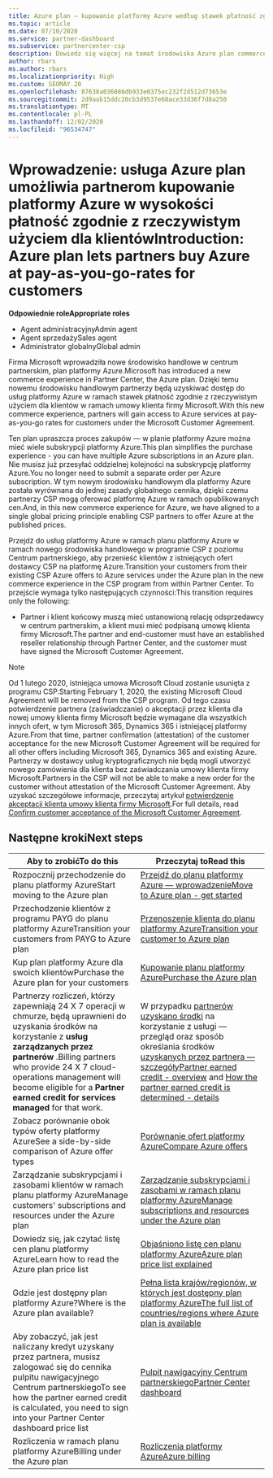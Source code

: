 ```yaml
---
title: Azure plan — kupowanie platformy Azure według stawek płatność zgodnie z rzeczywistym użyciem
ms.topic: article
ms.date: 07/10/2020
ms.service: partner-dashboard
ms.subservice: partnercenter-csp
description: Dowiedz się więcej na temat środowiska Azure plan commerce, aby kupić usługi platformy Azure według stawek płatność zgodnie z rzeczywistym użyciem dla klientów. Poznaj również nowe wymagania dotyczące zabezpieczeń.
author: rbars
ms.author: rbars
ms.localizationpriority: High
ms.custom: SEOMAY.20
ms.openlocfilehash: 87638a036086db933e0375ec232f2d512d73653e
ms.sourcegitcommit: 2d9aab15ddc20cb3d9537e68ace33d36f7d8a250
ms.translationtype: MT
ms.contentlocale: pl-PL
ms.lasthandoff: 12/02/2020
ms.locfileid: "96534747"
---
```

# <a name="introduction-azure-plan-lets-partners-buy-azure-at-pay-as-you-go-rates-for-customers"></a><span data-ttu-id="b4043-104">Wprowadzenie: usługa Azure plan umożliwia partnerom kupowanie platformy Azure w wysokości płatność zgodnie z rzeczywistym użyciem dla klientów</span><span class="sxs-lookup"><span data-stu-id="b4043-104">Introduction: Azure plan lets partners buy Azure at pay-as-you-go-rates for customers</span></span>

<span data-ttu-id="b4043-105">**Odpowiednie role**</span><span class="sxs-lookup"><span data-stu-id="b4043-105">**Appropriate roles**</span></span>

- <span data-ttu-id="b4043-106">Agent administracyjny</span><span class="sxs-lookup"><span data-stu-id="b4043-106">Admin agent</span></span>
- <span data-ttu-id="b4043-107">Agent sprzedaży</span><span class="sxs-lookup"><span data-stu-id="b4043-107">Sales agent</span></span>
- <span data-ttu-id="b4043-108">Administrator globalny</span><span class="sxs-lookup"><span data-stu-id="b4043-108">Global admin</span></span>

<span data-ttu-id="b4043-109">Firma Microsoft wprowadziła nowe środowisko handlowe w centrum partnerskim, plan platformy Azure.</span><span class="sxs-lookup"><span data-stu-id="b4043-109">Microsoft has introduced a new commerce experience in Partner Center, the Azure plan.</span></span>  <span data-ttu-id="b4043-110">Dzięki temu nowemu środowisku handlowym partnerzy będą uzyskiwać dostęp do usług platformy Azure w ramach stawek płatność zgodnie z rzeczywistym użyciem dla klientów w ramach umowy klienta firmy Microsoft.</span><span class="sxs-lookup"><span data-stu-id="b4043-110">With this new commerce experience, partners will gain access to Azure services at pay-as-you-go rates for customers under the Microsoft Customer Agreement.</span></span>

<span data-ttu-id="b4043-111">Ten plan upraszcza proces zakupów — w planie platformy Azure można mieć wiele subskrypcji platformy Azure.</span><span class="sxs-lookup"><span data-stu-id="b4043-111">This plan simplifies the purchase experience - you can have multiple Azure subscriptions in an Azure plan.</span></span> <span data-ttu-id="b4043-112">Nie musisz już przesyłać oddzielnej kolejności na subskrypcję platformy Azure.</span><span class="sxs-lookup"><span data-stu-id="b4043-112">You no longer need to submit a separate order per Azure subscription.</span></span> <span data-ttu-id="b4043-113">W tym nowym środowisku handlowym dla platformy Azure została wyrównana do jednej zasady globalnego cennika, dzięki czemu partnerzy CSP mogą oferować platformę Azure w ramach opublikowanych cen.</span><span class="sxs-lookup"><span data-stu-id="b4043-113">And, in this new commerce experience for Azure, we have aligned to a single global pricing principle enabling CSP partners to offer Azure at the published prices.</span></span>

<span data-ttu-id="b4043-114">Przejdź do usług platformy Azure w ramach planu platformy Azure w ramach nowego środowiska handlowego w programie CSP z poziomu Centrum partnerskiego, aby przenieść klientów z istniejących ofert dostawcy CSP na platformę Azure.</span><span class="sxs-lookup"><span data-stu-id="b4043-114">Transition your customers from their existing CSP Azure offers to Azure services under the Azure plan in the new commerce experience in the CSP program from within Partner Center.</span></span> <span data-ttu-id="b4043-115">To przejście wymaga tylko następujących czynności:</span><span class="sxs-lookup"><span data-stu-id="b4043-115">This transition requires only the following:</span></span>

- <span data-ttu-id="b4043-116">Partner i klient końcowy muszą mieć ustanowioną relację odsprzedawcy w centrum partnerskim, a klient musi mieć podpisaną umowę klienta firmy Microsoft.</span><span class="sxs-lookup"><span data-stu-id="b4043-116">The partner and end-customer must have an established reseller relationship through Partner Center, and the customer must have signed the Microsoft Customer Agreement.</span></span>

>[!Note]
><span data-ttu-id="b4043-117">Od 1 lutego 2020, istniejąca umowa Microsoft Cloud zostanie usunięta z programu CSP.</span><span class="sxs-lookup"><span data-stu-id="b4043-117">Starting February 1, 2020, the existing Microsoft Cloud Agreement will be removed from the CSP program.</span></span> <span data-ttu-id="b4043-118">Od tego czasu potwierdzenie partnera (zaświadczanie) o akceptacji przez klienta dla nowej umowy klienta firmy Microsoft będzie wymagane dla wszystkich innych ofert, w tym Microsoft 365, Dynamics 365 i istniejącej platformy Azure.</span><span class="sxs-lookup"><span data-stu-id="b4043-118">From that time, partner confirmation (attestation) of the customer acceptance for the new Microsoft Customer Agreement will be required for all other offers including Microsoft 365, Dynamics 365 and existing Azure.</span></span> <span data-ttu-id="b4043-119">Partnerzy w dostawcy usług kryptograficznych nie będą mogli utworzyć nowego zamówienia dla klienta bez zaświadczania umowy klienta firmy Microsoft.</span><span class="sxs-lookup"><span data-stu-id="b4043-119">Partners in the CSP will not be able to make a new order for the customer without attestation of the Microsoft Customer Agreement.</span></span> <span data-ttu-id="b4043-120">Aby uzyskać szczegółowe informacje, przeczytaj artykuł [potwierdzenie akceptacji klienta umowy klienta firmy Microsoft](confirm-customer-agreement.md).</span><span class="sxs-lookup"><span data-stu-id="b4043-120">For full details, read [Confirm customer acceptance of the Microsoft Customer Agreement](confirm-customer-agreement.md).</span></span>


## <a name="next-steps"></a><span data-ttu-id="b4043-121">Następne kroki</span><span class="sxs-lookup"><span data-stu-id="b4043-121">Next steps</span></span>

|<span data-ttu-id="b4043-122">**Aby to zrobić**</span><span class="sxs-lookup"><span data-stu-id="b4043-122">**To do this**</span></span>   |<span data-ttu-id="b4043-123">**Przeczytaj to**</span><span class="sxs-lookup"><span data-stu-id="b4043-123">**Read this**</span></span>   |
|------------------|---------------------|
|<span data-ttu-id="b4043-124">Rozpocznij przechodzenie do planu platformy Azure</span><span class="sxs-lookup"><span data-stu-id="b4043-124">Start moving to the Azure plan</span></span>|[<span data-ttu-id="b4043-125">Przejdź do planu platformy Azure — wprowadzenie</span><span class="sxs-lookup"><span data-stu-id="b4043-125">Move to Azure plan - get started</span></span>](azure-plan-get-started.md)
|<span data-ttu-id="b4043-126">Przechodzenie klientów z programu PAYG do planu platformy Azure</span><span class="sxs-lookup"><span data-stu-id="b4043-126">Transition your customers from PAYG to Azure plan</span></span>|[<span data-ttu-id="b4043-127">Przenoszenie klienta do planu platformy Azure</span><span class="sxs-lookup"><span data-stu-id="b4043-127">Transition your customer to Azure plan</span></span>](azure-plan-transition.md)|
|<span data-ttu-id="b4043-128">Kup plan platformy Azure dla swoich klientów</span><span class="sxs-lookup"><span data-stu-id="b4043-128">Purchase the Azure plan for your customers</span></span>|[<span data-ttu-id="b4043-129">Kupowanie planu platformy Azure</span><span class="sxs-lookup"><span data-stu-id="b4043-129">Purchase the Azure plan</span></span>](purchase-azure-plan.md)|
|<span data-ttu-id="b4043-130">Partnerzy rozliczeń, którzy zapewniają 24 X 7 operacji w chmurze, będą uprawnieni do uzyskania środków na korzystanie z **usług zarządzanych przez partnerów** .</span><span class="sxs-lookup"><span data-stu-id="b4043-130">Billing partners who provide 24 X 7 cloud-operations management will become eligible for a **Partner earned credit for services managed** for that work.</span></span>|<span data-ttu-id="b4043-131">W przypadku [partnerów uzyskano środki](partner-earned-credit.md) na korzystanie z usługi — przegląd oraz sposób określania środków [uzyskanych przez partnera — szczegóły](partner-earned-credit-explanation.md)</span><span class="sxs-lookup"><span data-stu-id="b4043-131">[Partner earned credit - overview](partner-earned-credit.md) and [How the partner earned credit is determined - details](partner-earned-credit-explanation.md)</span></span>|
|<span data-ttu-id="b4043-132">Zobacz porównanie obok typów oferty platformy Azure</span><span class="sxs-lookup"><span data-stu-id="b4043-132">See a side-by-side comparison of Azure offer types</span></span>|[<span data-ttu-id="b4043-133">Porównanie ofert platformy Azure</span><span class="sxs-lookup"><span data-stu-id="b4043-133">Compare Azure offers</span></span>](compare-azure-offers.md)|
|<span data-ttu-id="b4043-134">Zarządzanie subskrypcjami i zasobami klientów w ramach planu platformy Azure</span><span class="sxs-lookup"><span data-stu-id="b4043-134">Manage customers' subscriptions and resources under the Azure plan</span></span>|[<span data-ttu-id="b4043-135">Zarządzanie subskrypcjami i zasobami w ramach planu platformy Azure</span><span class="sxs-lookup"><span data-stu-id="b4043-135">Manage subscriptions and resources under the Azure plan</span></span>](azure-plan-manage.md)|
|<span data-ttu-id="b4043-136">Dowiedz się, jak czytać listę cen planu platformy Azure</span><span class="sxs-lookup"><span data-stu-id="b4043-136">Learn how to read the Azure plan price list</span></span>   |[<span data-ttu-id="b4043-137">Objaśniono listę cen planu platformy Azure</span><span class="sxs-lookup"><span data-stu-id="b4043-137">Azure plan price list explained</span></span>](azure-plan-price-list.md)|
|<span data-ttu-id="b4043-138">Gdzie jest dostępny plan platformy Azure?</span><span class="sxs-lookup"><span data-stu-id="b4043-138">Where is the Azure plan available?</span></span>|[<span data-ttu-id="b4043-139">Pełna lista krajów/regionów, w których jest dostępny plan platformy Azure</span><span class="sxs-lookup"><span data-stu-id="b4043-139">The full list of countries/regions where Azure plan is available</span></span>](https://query.prod.cms.rt.microsoft.com/cms/api/am/binary/RE3QN0x)
|<span data-ttu-id="b4043-140">Aby zobaczyć, jak jest naliczany kredyt uzyskany przez partnera, musisz zalogować się do cennika pulpitu nawigacyjnego Centrum partnerskiego</span><span class="sxs-lookup"><span data-stu-id="b4043-140">To see how the partner earned credit is calculated, you need to sign into your Partner Center dashboard price list</span></span>|[<span data-ttu-id="b4043-141">Pulpit nawigacyjny Centrum partnerskiego</span><span class="sxs-lookup"><span data-stu-id="b4043-141">Partner Center dashboard</span></span>](https://partner.microsoft.com/dashboard/home)|
|<span data-ttu-id="b4043-142">Rozliczenia w ramach planu platformy Azure</span><span class="sxs-lookup"><span data-stu-id="b4043-142">Billing under the Azure plan</span></span>|[<span data-ttu-id="b4043-143">Rozliczenia platformy Azure</span><span class="sxs-lookup"><span data-stu-id="b4043-143">Azure billing</span></span>](azure-plan-billing.md)|